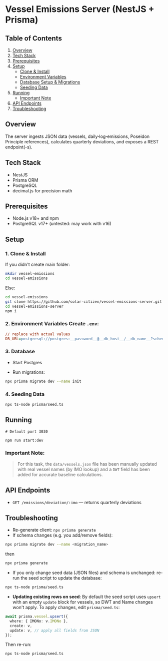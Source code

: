 # Vessel Emissions Server (NestJS + Prisma)

## Table of Contents

1. [Overview](#overview)
2. [Tech Stack](#tech-stack)
3. [Prerequisites](#prerequisites)
4. [Setup](#setup)
   - [Clone & Install](#1-clone--install)
   - [Environment Variables](#2-environment-variables-create-env)
   - [Database Setup & Migrations](#3-database)
   - [Seeding Data](#4-seeding-data)
5. [Running](#running)
   - [Important Note](#important-note)
6. [API Endpoints](#api-endpoints)
7. [Troubleshooting](#troubleshooting)

## Overview

The server ingests JSON data (vessels, daily‐log‐emissions, Poseidon Principle references), calculates quarterly deviations, and exposes a REST endpoint(-s).

## Tech Stack

- NestJS
- Prisma ORM
- PostgreSQL
- decimal.js for precision math

## Prerequisites

- Node.js v18+ and npm
- PostgreSQL v17+ (untested: may work with v16)

## Setup

### 1. **Clone & Install**

If you didn't create main folder:

```bash
mkdir vessel-emissions
cd vessel-emissions
```

Else:

```bash
cd vessel-emissions
git clone https://github.com/solar-citizen/vessel-emissions-server.git
cd vessel-emissions-server
npm i
```

### 2. **Environment Variables** Create `.env`:

```ini
// replace with actual values
DB_URL=postgresql://postgres:__password__@__db_host__/__db_name__?schema=__schema__
```

### 3. **Database**

- Start Postgres

- Run migrations:

```bash
npx prisma migrate dev --name init
```

### 4. **Seeding Data**

```bash
npx ts-node prisma/seed.ts
```

## Running

`# Default port 3030`

```bash
npm run start:dev
```

### **Important Note:**

> For this task, the `data/vessels.json` file has been manually updated with real vessel names (by IMO lookup) and a `DWT` field has been added for accurate baseline calculations.

## API Endpoints

- `GET /emissions/deviation/:imo` — returns quarterly deviations

## Troubleshooting

- Re-generate client: `npx prisma generate`
- If schema changes (e.g. you add/remove fields):

```bash
npx prisma migrate dev --name <migration_name>
```

then

```bash
npx prisma generate
```

- If you only change seed data (JSON files) and schema is unchanged: re-run the seed script to update the database:

```bash
npx ts-node prisma/seed.ts
```

- **Updating existing rows on seed**: By default the seed script uses `upsert` with an empty `update` block for vessels, so DWT and Name changes won't apply. To apply changes, edit `prisma/seed.ts`:

```ts
await prisma.vessel.upsert({
  where: { IMONo: v.IMONo },
  create: v,
  update: v, // apply all fields from JSON
});
```

Then re-run:

```bash
npx ts-node prisma/seed.ts
```
